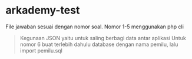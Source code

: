 # arkademy-test
File jawaban sesuai dengan nomor soal.
Nomor 1-5 menggunakan php cli

> Kegunaan JSON yaitu untuk saling berbagi data antar aplikasi
> Untuk nomor 6 buat terlebih dahulu database dengan nama pemilu, lalu import pemilu.sql
